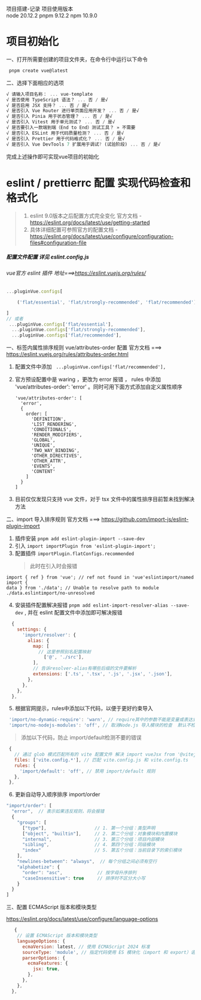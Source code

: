 项目搭建-记录
项目使用版本  
node 20.12.2
pnpm 9.12.2
npm 10.9.0

# 项目初始化

一、打开所需要创建的项目文件夹，在命令行中运行以下命令

```js
 pnpm create vue@latest
```

二、选择下面相应的选项

```js
√ 请输入项目名称： ... vue-template
√ 是否使用 TypeScript 语法？ ... 否 / 是√
√ 是否启用 JSX 支持？ ... 否 / 是√
√ 是否引入 Vue Router 进行单页面应用开发？ ... 否 / 是√
√ 是否引入 Pinia 用于状态管理？ ... 否 / 是√
√ 是否引入 Vitest 用于单元测试？ ... 否 / 是√
√ 是否要引入一款端到端（End to End）测试工具？ » 不需要
√ 是否引入 ESLint 用于代码质量检测？ ... 否 / 是√
√ 是否引入 Prettier 用于代码格式化？ ... 否 / 是√
√ 是否引入 Vue DevTools 7 扩展用于调试? (试验阶段) ... 否 / 是√
```

完成上述操作即可实现vue项目的初始化

# eslint / prettierrc 配置 实现代码检查和格式化

> 1. eslint 9.0版本之后配置方式完全变化 官方文档 - https://eslint.org/docs/latest/use/getting-started
> 2. 具体详细配置可参照官方的配置文档 - https://eslint.org/docs/latest/use/configure/configuration-files#configuration-file

##### 配置文件配置 详见 eslint.config.js

###### vue官方 eslint 插件 地址===>https://eslint.vuejs.org/rules/

```js
...pluginVue.configs[

    ('flat/essential', 'flat/strongly-recommended', 'flat/recommended')

]
// 或者
 ...pluginVue.configs['flat/essential'],
  ...pluginVue.configs['flat/strongly-recommended'],
  ...pluginVue.configs['flat/recommended'],
```

一、标签内属性排序规则 vue/attributes-order 配置 官方文档 ===> https://eslint.vuejs.org/rules/attributes-order.html

1.  配置文件中添加 ` ...pluginVue.configs['flat/recommended'],`
2.  官方预设配置中是 waring ，更改为 error 报错 ， rules 中添加 'vue/attributes-order': 'error' 。同时可用下面方式添加自定义属性顺序

    ```node
    'vue/attributes-order': [
      'error',
      {
        order: [
          'DEFINITION',
          'LIST_RENDERING',
          'CONDITIONALS',
          'RENDER_MODIFIERS',
          'GLOBAL',
          'UNIQUE',
          'TWO_WAY_BINDING',
          'OTHER_DIRECTIVES',
          'OTHER_ATTR',
          'EVENTS',
          'CONTENT'
        ]
      }
    ]
    ```

3.  目前仅仅发现只支持 vue 文件，对于 tsx 文件中的属性排序目前暂未找到解决方法

二、import 导入排序规则 官方文档 ===> https://github.com/import-js/eslint-plugin-import

1. 插件安装 `pnpm add eslint-plugin-import --save-dev`
2. 引入 `import importPlugin from 'eslint-plugin-import';`
3. 配置插件 `importPlugin.flatConfigs.recommended`
   > 此时在引入时会报错

```vue
import { ref } from 'vue'; // ref not found in 'vue'eslintimport/named import {
data } from './data'; // Unable to resolve path to module
./data.eslintimport/no-unresolved
```

4. 安装插件配置解决报错 `pnpm add eslint-import-resolver-alias --save-dev` , 并在 eslint 配置文件中添加即可解决报错

```js
  {
    settings: {
      'import/resolver': {
        alias: {
          map: [
            // 这里参照别名配置映射
              ['@', './src'],
          ],
          // 告诉resolver-alias有哪些后缀的文件要解析
          extensions: ['.ts', '.tsx', '.js', '.jsx', '.json'],
        },
      },
    },
  },
```

5. 根据官网提示，rules中添加以下代码，以便于更好约束导入

```js
 'import/no-dynamic-require': 'warn', // require其中的参数不能是变量或表达式，必须是一个静态字符串 require('./someModule')
 'import/no-nodejs-modules': 'off', // 取消Node.js 导入模块的检查  默认不检查 这儿添加只是为了注释
```

> 添加以下代码，防止 import/default检测不要的错误

```js
 {
   // 通过 glob 模式匹配所有的 vite 配置文件 解决 import vueJsx from '@vitejs/plugin-vue-jsx';报错
   files: ['vite.config.*'], // 匹配 vite.config.js 和 vite.config.ts
   rules: {
     'import/default': 'off', // 禁用 import/default 规则
   },
 },
```

6. 更新自动导入顺序排序 import/order

```js
"import/order": [
  "error",  // 表示如果违反规则，将会报错
  {
    "groups": [
      ["type"],                  // 1. 第一个分组：类型声明
      ["object", "builtin"],     // 2. 第二个分组：对象模块和内置模块
      "internal",                // 3. 第三个分组：项目内部模块
      "sibling",                 // 4. 第四个分组：同级模块
      "index"                    // 5. 第五个分组：当前目录下的索引模块
    ],
    "newlines-between": "always",  // 每个分组之间必须有空行
    "alphabetize": {
      "order": "asc",             // 按字母升序排列
      "caseInsensitive": true     // 排序时不区分大小写
    }
  }
]
```

三、配置 ECMAScript 版本和模块类型

https://eslint.org/docs/latest/use/configure/language-options

```js
   {
    // 设置 ECMAScript 版本和模块类型
    languageOptions: {
      ecmaVersion: latest, // 使用 ECMAScript 2024 标准
      sourceType: 'module', // 指定代码使用 ES 模块化（import 和 export）语法
      parserOptions: {
        ecmaFeatures: {
          jsx: true,
        },
      },
    },
  },
```
